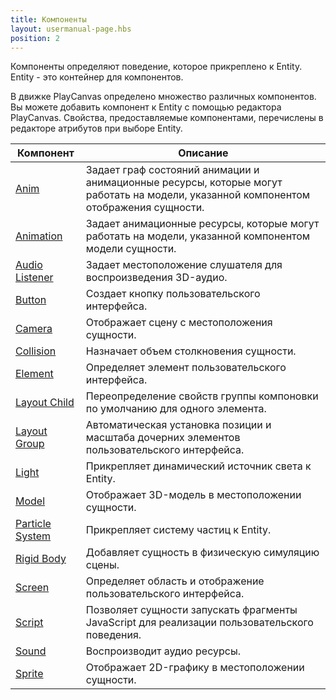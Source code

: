 ```yaml
---
title: Компоненты
layout: usermanual-page.hbs
position: 2
---
```


Компоненты определяют поведение, которое прикреплено к Entity. Entity - это контейнер для компонентов.

В движке PlayCanvas определено множество различных компонентов. Вы можете добавить компонент к Entity с помощью редактора PlayCanvas. Свойства, предоставляемые компонентами, перечислены в редакторе атрибутов при выборе Entity.

| Компонент                                                       | Описание |
|-----------------------------------------------------------------|-------------|
| [Anim](/user-manual/packs/components/anim)                      | Задает граф состояний анимации и анимационные ресурсы, которые могут работать на модели, указанной компонентом отображения сущности. |
| [Animation](/user-manual/packs/components/animation)            | Задает анимационные ресурсы, которые могут работать на модели, указанной компонентом модели сущности. |
| [Audio Listener](/user-manual/packs/components/audiolistener)   | Задает местоположение слушателя для воспроизведения 3D-аудио. |
| [Button](/user-manual/packs/components/button)                  | Создает кнопку пользовательского интерфейса. |
| [Camera](/user-manual/packs/components/camera)                  | Отображает сцену с местоположения сущности. |
| [Collision](/user-manual/packs/components/collision)            | Назначает объем столкновения сущности. |
| [Element](/user-manual/packs/components/element)                | Определяет элемент пользовательского интерфейса. |
| [Layout Child](/user-manual/packs/components/layout-child)      | Переопределение свойств группы компоновки по умолчанию для одного элемента. |
| [Layout Group](/user-manual/packs/components/layout-group)      | Автоматическая установка позиции и масштаба дочерних элементов пользовательского интерфейса. |
| [Light](/user-manual/packs/components/light)                    | Прикрепляет динамический источник света к Entity. |
| [Model](/user-manual/packs/components/model)                    | Отображает 3D-модель в местоположении сущности. |
| [Particle System](/user-manual/packs/components/particlesystem) | Прикрепляет систему частиц к Entity. |
| [Rigid Body](/user-manual/packs/components/rigidbody)           | Добавляет сущность в физическую симуляцию сцены. |
| [Screen](/user-manual/packs/components/screen)                  | Определяет область и отображение пользовательского интерфейса. |
| [Script](/user-manual/packs/components/script)                  | Позволяет сущности запускать фрагменты JavaScript для реализации пользовательского поведения. |
| [Sound](/user-manual/packs/components/sound)                    | Воспроизводит аудио ресурсы. |
| [Sprite](/user-manual/packs/components/sprite)                  | Отображает 2D-графику в местоположении сущности. |
